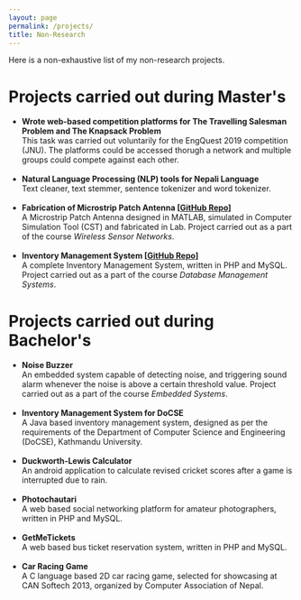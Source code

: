 ```yaml
---
layout: page
permalink: /projects/
title: Non-Research
---
```


Here is a non-exhaustive list of my non-research projects.

<h1>Projects carried out during Master's</h1>


<ul>	

<li>
<b>
Wrote web-based competition platforms for The Travelling Salesman Problem and The Knapsack Problem
</b>
<br>
This task was carried out voluntarily for the EngQuest 2019 competition (JNU). The platforms could be accessed thorugh a network and multiple groups could compete against each other.
</li>
<br>


<li>
<b>
Natural Language Processing (NLP) tools for Nepali Language
</b>
<br>
Text cleaner, text stemmer, sentence tokenizer and word tokenizer.
</li>
<br>
  
  
<li>
<b>
Fabrication of Microstrip Patch Antenna [<a href="https://github.com/rabindralamsal/Design-and-Fabrication-of-Mircostrip-Patch-Antenna">GitHub Repo</a>]
</b>
<br>
A Microstrip Patch Antenna designed in MATLAB, simulated in Computer Simulation Tool (CST)
and fabricated in Lab. Project carried out as a part of the course <em>Wireless Sensor Networks</em>.
</li>
<br>

<li>
<b>
Inventory Management System [<a href="https://github.com/rabindralamsal/Complete-Web-Based-Inventory-System">GitHub Repo</a>]
</b>
<br>
A complete Inventory Management System, written in PHP and MySQL. Project carried out as a
part of the course <em>Database Management Systems</em>.
</li>

</ul>
<h1>Projects carried out during Bachelor's</h1>
<ul>
<li>
<b>
Noise Buzzer
</b>
<br>
An embedded system capable of detecting noise, and triggering sound alarm whenever the noise is
above a certain threshold value. Project carried out as a part of the course <em>Embedded Systems</em>.
</li>
<br>


<li>
<b>
Inventory Management System for DoCSE
</b>
<br>
A Java based inventory management system, designed as per the requirements of the Department
of Computer Science and Engineering (DoCSE), Kathmandu University.
</li>
<br>

<li>
<b>
Duckworth-Lewis Calculator
</b>
<br>
An android application to calculate revised cricket scores after a game is interrupted due to rain.
</li>
<br>

<li>
<b>
Photochautari
</b>
<br>
A web based social networking platform for amateur photographers, written in PHP and MySQL.
</li>
<br>

<li>
<b>
GetMeTickets
</b>
<br>
A web based bus ticket reservation system, written in PHP and MySQL.
</li>
<br>

<li>
<b>
Car Racing Game
</b>
<br>
A C language based 2D car racing game, selected for showcasing at CAN Softech 2013, organized
by Computer Association of Nepal.
</li>
</ul>
